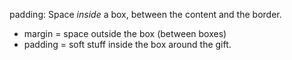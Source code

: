 padding: Space *inside* a box, between the content and the border.
- margin = space outside the box (between boxes)
- padding = soft stuff inside the box around the gift.